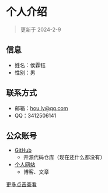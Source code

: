 # 个人介绍

> 更新于 2024-2-9

## 信息

- 姓名：侯霖钰
- 性别：男

## 联系方式

- 邮箱：hou.ly@qq.com
- QQ：3412506141

## 公众账号

- [GitHub](https://github.com/AnistonH)
    - 开源代码仓库（现在还什么都没有）
- [个人网站](https://AnistonH.github.io)
    - 博客、文章

[更多点击查看](./account.md)

